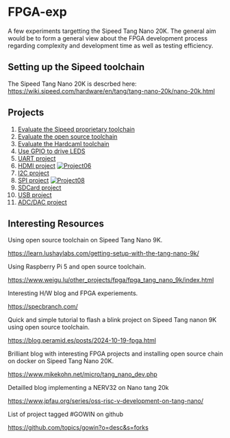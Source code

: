 # FPGA-exp
A few experiments targetting the Sipeed Tang Nano 20K. The general aim would be to form a general view about the FPGA development process regarding complexity and development time as well as testing efficiency.

Setting up the Sipeed toolchain
-------------------------------

The Sipeed Tang Nano 20K is descrbed here: https://wiki.sipeed.com/hardware/en/tang/tang-nano-20k/nano-20k.html

Projects
--------

1. [Evaluate the Sipeed proprietary toolchain](https://github.com/iamlateforbreakast/FPGA-exp/tree/main/all_projects/project01)
2. [Evaluate the open source toolchain](https://github.com/iamlateforbreakast/FPGA-exp/tree/main/all_projects/project02)
3. [Evaluate the Hardcaml toolchain](https://github.com/iamlateforbreakast/FPGA-exp/tree/main/all_projects/project03)
4. [Use GPIO to drive LEDS](https://github.com/iamlateforbreakast/FPGA-exp/tree/main/all_projects/project04)
5. [UART project](https://github.com/iamlateforbreakast/FPGA-exp/tree/main/all_projects/project05)
6. [HDMI project](https://github.com/iamlateforbreakast/FPGA-exp/tree/main/all_projects/project06) [![Project06](https://github.com/iamlateforbreakast/FPGA-exp/actions/workflows/project06.yml/badge.svg)](https://github.com/iamlateforbreakast/FPGA-exp/actions/workflows/project06.yml)
7. [I2C project](https://github.com/iamlateforbreakast/FPGA-exp/tree/main/all_projects/project07)
8. [SPI project](https://github.com/iamlateforbreakast/FPGA-exp/tree/main/all_projects/project08) [![Project08](https://github.com/iamlateforbreakast/FPGA-exp/actions/workflows/project8.yml/badge.svg)](https://github.com/iamlateforbreakast/FPGA-exp/actions/workflows/project8.yml)
9. [SDCard project](https://github.com/iamlateforbreakast/FPGA-exp/tree/main/all_projects/project09)
10. [USB project](https://github.com/iamlateforbreakast/FPGA-exp/tree/main/all_projects/project10)
11. [ADC/DAC project](https://github.com/iamlateforbreakast/FPGA-exp/tree/main/all_projects/project11)

Interesting Resources
---------------------

Using open source toolchain on Sipeed Tang Nano 9K.

https://learn.lushaylabs.com/getting-setup-with-the-tang-nano-9k/

Using Raspberry Pi 5 and open source toolchain.

https://www.weigu.lu/other_projects/fpga/fpga_tang_nano_9k/index.html

Interesting H/W blog and FPGA experiements.

https://specbranch.com/

Quick and simple tutorial to flash a blink project on Sipeed Tang nanon 9K using open source toolchain.

https://blog.peramid.es/posts/2024-10-19-fpga.html

Brilliant blog with interesting FPGA projects and installing open source chain on docker on Sipeed Tang Nano 20K.

https://www.mikekohn.net/micro/tang_nano_dev.php

Detailled blog implementing a NERV32 on Nano tang 20k

https://www.jpfau.org/series/oss-risc-v-development-on-tang-nano/

List of project tagged #GOWIN on github

https://github.com/topics/gowin?o=desc&s=forks


